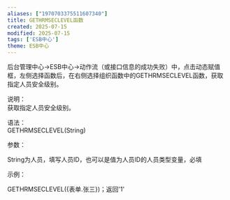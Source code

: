 ```yaml
---
aliases: ["1970703375511607340"]
title: GETHRMSECLEVEL函数
created: 2025-07-15
modified: 2025-07-15
tags: ['ESB中心']
theme: ESB中心
---
```


后台管理中心->ESB中心->动作流（或接口信息的成功失败）中，点击动态赋值框，左侧选择函数后，在右侧选择组织函数中的GETHRMSECLEVEL函数，获取指定人员安全级别。

说明：  
获取指定人员安全级别。

语法：  
GETHRMSECLEVEL(String)

参数：

String为人员，填写人员ID，也可以是值为人员ID的人员类型变量，必填

示例：

GETHRMSECLEVEL({表单.张三})；返回'1'